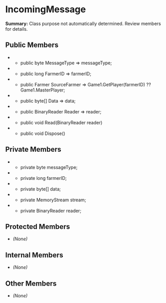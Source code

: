 # IncomingMessage

**Summary:** Class purpose not automatically determined. Review members for details.

## Public Members
- - public byte MessageType => messageType;
- - public long FarmerID => farmerID;
- - public Farmer SourceFarmer => Game1.GetPlayer(farmerID) ?? Game1.MasterPlayer;
- - public byte[] Data => data;
- - public BinaryReader Reader => reader;
- - public void Read(BinaryReader reader)
- - public void Dispose()

## Private Members
- - private byte messageType;
- - private long farmerID;
- - private byte[] data;
- - private MemoryStream stream;
- - private BinaryReader reader;

## Protected Members
- *(None)*

## Internal Members
- *(None)*

## Other Members
- *(None)*
